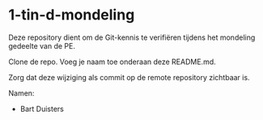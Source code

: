 # 1-tin-d-mondeling

Deze repository dient om de Git-kennis te verifiëren tijdens het mondeling gedeelte van de PE.

Clone de repo.
Voeg je naam toe onderaan deze README.md.

Zorg dat deze wijziging als commit op de remote repository zichtbaar is.

Namen:

- Bart Duisters





